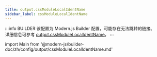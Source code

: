 ```yaml
---
title: output.cssModuleLocalIdentName
sidebar_label: cssModuleLocalIdentName
---
```


:::info BUILDER
该配置为 Modern.js Builder 配置，可能存在无法跳转的链接。详细信息可参考 [output.cssModuleLocalIdentName](https://modernjs.dev/builder/zh/api/config-output.html#output-cssmodulelocalidentname)。
:::

import Main from '@modern-js/builder-doc/zh/config/output/cssModuleLocalIdentName.md'

<Main />
